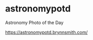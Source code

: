 # astronomypotd
Astronomy Photo of the Day

<a href="https://astronomypotd.brynnsmith.com/">https://astronomypotd.brynnsmith.com/</a>
